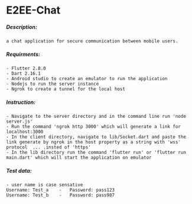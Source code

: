 # E2EE-Chat
##### Description:
    a chat application for secure communication between mobile users.

##### Requirments:
    - Flutter 2.8.0
    - Dart 2.16.1
    - Android studio to create an emulator to run the application
    - Nodejs to run the server instance
    - Ngrok to create a tunnel for the local host

##### Instruction:
    - Navigate to the server directory and in the command line run 'node server.js'
    - Run the command 'ngrok http 3000' which will generate a link for localhost:3000
    - In the client directory, navigate to lib/Socket.dart and paste the link generate by ngrok in the host property as a string with 'wss' protocol  ... .insted of 'https'
    - In the lib directory run the command 'flutter run' or 'flutter run main.dart' which will start the application on emulator

##### Test data:
    - user name is case sensative
    Username: Test_a    -   Password: pass123
    Username: Test_b    -   Password: pass987
